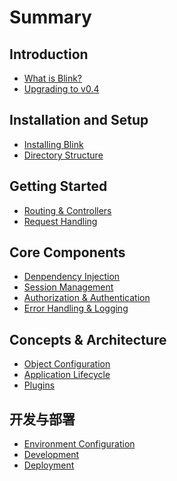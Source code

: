 Summary
=======

Introduction
------------

* [What is Blink?](README.md)
* [Upgrading to v0.4](0-1-upgrading.md)

Installation and Setup
----------------------

* [Installing Blink](1-2-installing.md)
* [Directory Structure](1-3-directory-structure.md)

Getting Started
---------------

* [Routing & Controllers](2-1-routing-and-controllers.md)
* [Request Handling](2-2-request-handling.md)


Core Components
---------------

* [Denpendency Injection](3-1-dependency-injection.md)
* [Session Management](3-2-session.md)
* [Authorization & Authentication](3-3-authentication.md)
* [Error Handling & Logging](3-4-error-and-logging.md)


Concepts & Architecture
-----------------------

* [Object Configuration](4-1-properties-and-configurations.md)
* [Application Lifecycle](4-2-lifecycle.md)
* [Plugins](4-3-plugins.md)


开发与部署
--------

* [Environment Configuration](5-1-env-file.md)
* [Development](5-2-development.md)
* [Deployment](5-3-deployment.md)

